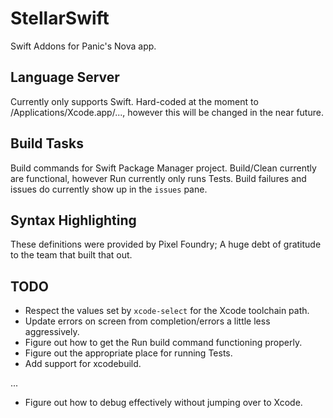 # StellarSwift

Swift Addons for Panic's Nova app.

## Language Server

Currently only supports Swift.  Hard-coded at the moment to /Applications/Xcode.app/..., however this will be changed in the near future.

## Build Tasks

Build commands for Swift Package Manager project.  Build/Clean currently are functional, however Run currently only runs Tests.
Build failures and issues do currently show up in the `issues` pane.

## Syntax Highlighting

These definitions were provided by Pixel Foundry; A huge debt of gratitude to the team that built that out.

## TODO

- Respect the values set by `xcode-select` for the Xcode toolchain path.
- Update errors on screen from completion/errors a little less aggressively.
- Figure out how to get the Run build command functioning properly.
- Figure out the appropriate place for running Tests.
- Add support for xcodebuild.

...

- Figure out how to debug effectively without jumping over to Xcode.
